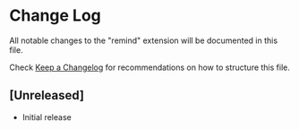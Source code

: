 # Change Log

All notable changes to the "remind" extension will be documented in this file.

Check [Keep a Changelog](http://keepachangelog.com/) for recommendations on how to structure this file.

## [Unreleased]

- Initial release